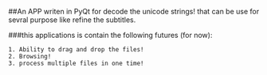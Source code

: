 ##An APP writen in PyQt for decode the unicode strings! that can be use for sevral purpose like refine the subtitles.

###this applications is contain the following futures (for now):

    1. Ability to drag and drop the files!
    2. Browsing!
    3. process multiple files in one time! 
